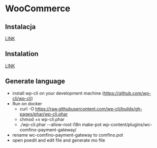 # WooCommerce

## Instalacja

[LINK](docs/comfino.pl.md)

## Instalation

[LINK](docs/comfino.en.md)


## Generate language

 * install wp-cli on your development machine (https://github.com/wp-cli/wp-cli)
 * Run on docker
   * curl -O https://raw.githubusercontent.com/wp-cli/builds/gh-pages/phar/wp-cli.phar
   * chmod +x wp-cli.phar
   * ./wp-cli.phar --allow-root i18n make-pot wp-content/plugins/wc-comfino-payment-gateway/
 * rename wc-comfino-payment-gateway to comfino.pot
 * open poedit and edit file and generate mo file
 